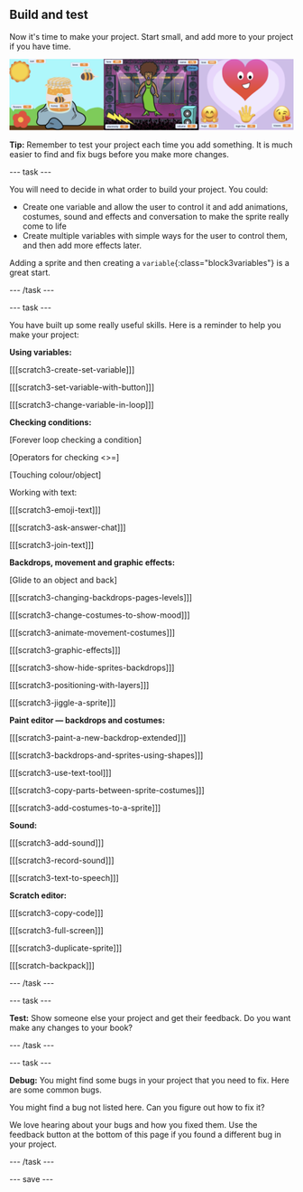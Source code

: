 ## Build and test

Now it's time to make your project. Start small, and add more to your project if you have time.

![](images/step3_image.png)

**Tip:** Remember to test your project each time you add something. It is much easier to find and fix bugs before you make more changes.

--- task ---

You will need to decide in what order to build your project. You could:

+ Create one variable and allow the user to control it and add animations, costumes, sound and effects and conversation to make the sprite really come to life 
+ Create multiple variables with simple ways for the user to control them, and then add more effects later.

Adding a sprite and then creating a `variable`{:class="block3variables"} is a great start.

--- /task ---

--- task ---

You have built up some really useful skills. Here is a reminder to help you make your project: 

**Using variables:**

[[[scratch3-create-set-variable]]]

[[[scratch3-set-variable-with-button]]]

[[[scratch3-change-variable-in-loop]]]

**Checking conditions:**

[Forever loop checking a condition]

[Operators for checking <>=]

[Touching colour/object]

Working with text:

[[[scratch3-emoji-text]]]

[[[scratch3-ask-answer-chat]]]

[[[scratch3-join-text]]]


**Backdrops, movement and graphic effects:**

[Glide to an object and back]

[[[scratch3-changing-backdrops-pages-levels]]]

[[[scratch3-change-costumes-to-show-mood]]]

[[[scratch3-animate-movement-costumes]]]

[[[scratch3-graphic-effects]]]

[[[scratch3-show-hide-sprites-backdrops]]]

[[[scratch3-positioning-with-layers]]]

[[[scratch3-jiggle-a-sprite]]]


**Paint editor — backdrops and costumes:**

[[[scratch3-paint-a-new-backdrop-extended]]]

[[[scratch3-backdrops-and-sprites-using-shapes]]]

[[[scratch3-use-text-tool]]]

[[[scratch3-copy-parts-between-sprite-costumes]]]

[[[scratch3-add-costumes-to-a-sprite]]]

**Sound:**

[[[scratch3-add-sound]]]

[[[scratch3-record-sound]]]

[[[scratch3-text-to-speech]]]

**Scratch editor:**

[[[scratch3-copy-code]]]

[[[scratch3-full-screen]]]

[[[scratch3-duplicate-sprite]]]

[[[scratch-backpack]]]

--- /task ---

--- task ---

**Test:** Show someone else your project and get their feedback. Do you want make any changes to your book? 

--- /task ---

--- task ---

**Debug:** You might find some bugs in your project that you need to fix. Here are some common bugs.


You might find a bug not listed here. Can you figure out how to fix it?

We love hearing about your bugs and how you fixed them. Use the feedback button at the bottom of this page if you found a different bug in your project.

--- /task ---


--- save ---

